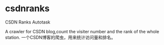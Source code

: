 # csdnranks
CSDN Ranks Autotask

A crawler for CSDN blog,count the visiter number and the rank of the whole station.
一个CSDN博客的爬虫，用来统计访问量和排名。
